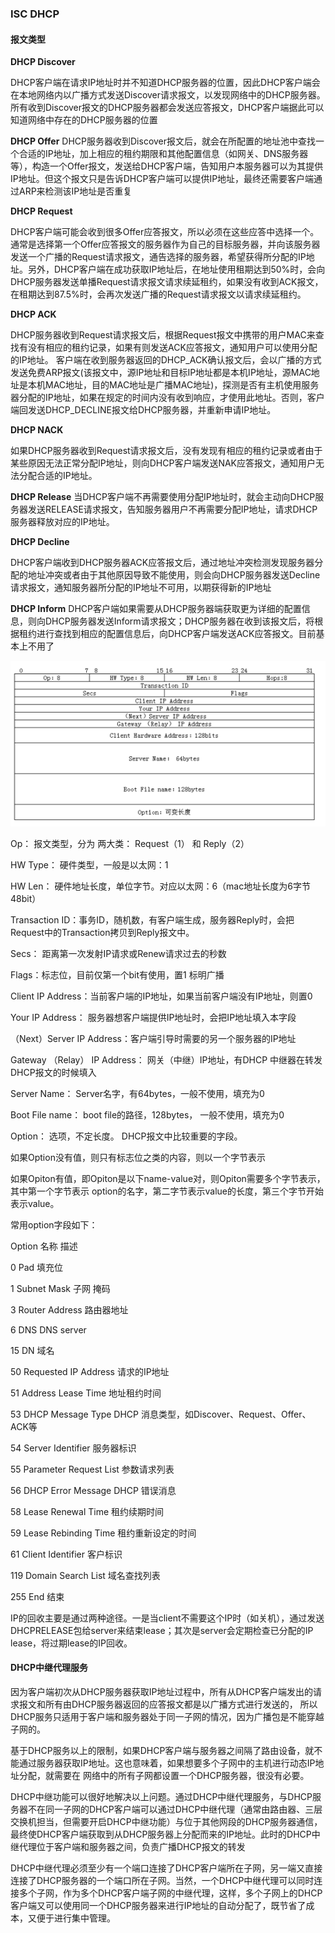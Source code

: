 ### ISC DHCP

#### 报文类型
__DHCP Discover__

DHCP客户端在请求IP地址时并不知道DHCP服务器的位置，因此DHCP客户端会在本地网络内以广播方式发送Discover请求报文，以发现网络中的DHCP服务器。所有收到Discover报文的DHCP服务器都会发送应答报文，DHCP客户端据此可以知道网络中存在的DHCP服务器的位置

__DHCP Offer__
DHCP服务器收到Discover报文后，就会在所配置的地址池中查找一个合适的IP地址，加上相应的租约期限和其他配置信息（如网关、DNS服务器等），构造一个Offer报文，发送给DHCP客户端，告知用户本服务器可以为其提供IP地址。但这个报文只是告诉DHCP客户端可以提供IP地址，最终还需要客户端通过ARP来检测该IP地址是否重复

__DHCP Request__

DHCP客户端可能会收到很多Offer应答报文，所以必须在这些应答中选择一个。通常是选择第一个Offer应答报文的服务器作为自己的目标服务器，并向该服务器发送一个广播的Request请求报文，通告选择的服务器，希望获得所分配的IP地址。另外，DHCP客户端在成功获取IP地址后，在地址使用租期达到50%时，会向DHCP服务器发送单播Request请求报文请求续延租约，如果没有收到ACK报文，在租期达到87.5%时，会再次发送广播的Request请求报文以请求续延租约。

__DHCP ACK__

DHCP服务器收到Request请求报文后，根据Request报文中携带的用户MAC来查找有没有相应的租约记录，如果有则发送ACK应答报文，通知用户可以使用分配的IP地址。
客户端在收到服务器返回的DHCP_ACK确认报文后，会以广播的方式发送免费ARP报文(该报文中，源IP地址和目标IP地址都是本机IP地址，源MAC地址是本机MAC地址，目的MAC地址是广播MAC地址)，探测是否有主机使用服务器分配的IP地址，如果在规定的时间内没有收到响应，才使用此地址。否则，客户端回发送DHCP_DECLINE报文给DHCP服务器，并重新申请IP地址。

__DHCP NACK__

如果DHCP服务器收到Request请求报文后，没有发现有相应的租约记录或者由于某些原因无法正常分配IP地址，则向DHCP客户端发送NAK应答报文，通知用户无法分配合适的IP地址。

__DHCP Release__
当DHCP客户端不再需要使用分配IP地址时，就会主动向DHCP服务器发送RELEASE请求报文，告知服务器用户不再需要分配IP地址，请求DHCP服务器释放对应的IP地址。

__DHCP Decline__

DHCP客户端收到DHCP服务器ACK应答报文后，通过地址冲突检测发现服务器分配的地址冲突或者由于其他原因导致不能使用，则会向DHCP服务器发送Decline请求报文，通知服务器所分配的IP地址不可用，以期获得新的IP地址


__DHCP Inform__
DHCP客户端如果需要从DHCP服务器端获取更为详细的配置信息，则向DHCP服务器发送Inform请求报文；DHCP服务器在收到该报文后，将根据租约进行查找到相应的配置信息后，向DHCP客户端发送ACK应答报文。目前基本上不用了

![dhcp报文格式](dhcpd%E5%8D%8F%E8%AE%AE%E6%8A%A5%E6%96%87.png)

Op： 报文类型，分为 两大类： Request（1） 和 Reply（2）

HW Type： 硬件类型，一般是以太网：1

HW Len： 硬件地址长度，单位字节。对应以太网：6（mac地址长度为6字节48bit）

Transaction ID：事务ID，随机数，有客户端生成，服务器Reply时，会把Request中的Transaction拷贝到Reply报文中。

Secs： 距离第一次发射IP请求或Renew请求过去的秒数

Flags：标志位，目前仅第一个bit有使用，置1 标明广播

Client IP Address：当前客户端的IP地址，如果当前客户端没有IP地址，则置0

Your IP Address： 服务器想客户端提供IP地址时，会把IP地址填入本字段

（Next）Server IP Address：客户端引导时需要的另一个服务器的IP地址

Gateway （Relay） IP Address： 网关（中继）IP地址，有DHCP 中继器在转发DHCP报文的时候填入

Server Name： Server名字，有64bytes，一般不使用，填充为0

Boot File name： boot file的路径，128bytes， 一般不使用，填充为0

Option： 选项，不定长度。 DHCP报文中比较重要的字段。

如果Option没有值，则只有标志位之类的内容，则以一个字节表示

如果Opiton有值，即Opiton是以下name-value对，则Opiton需要多个字节表示，其中第一个字节表示 option的名字，第二字节表示value的长度，第三个字节开始表示value。

常用option字段如下：


Option      名称         描述

0       Pad  填充位

1       Subnet Mask    子网 掩码

3       Router Address        路由器地址

6       DNS DNS server

15     DN   域名

50     Requested IP Address     请求的IP地址

51     Address Lease Time         地址租约时间

53     DHCP Message Type        DHCP 消息类型，如Discover、Request、Offer、ACK等

54     Server Identifier       服务器标识

55     Parameter Request List  参数请求列表

56     DHCP Error Message       DHCP 错误消息

58     Lease Renewal Time        租约续期时间

59     Lease Rebinding Time      租约重新设定的时间

61     Client Identifier        客户标识

119  Domain Search List 域名查找列表

255  End  结束



IP的回收主要是通过两种途径。一是当client不需要这个IP时（如关机），通过发送DHCPRELEASE包给server来结束lease；其次是server会定期检查已分配的IP lease，将过期lease的IP回收。



#### DHCP中继代理服务
因为客户端初次从DHCP服务器获取IP地址过程中，所有从DHCP客户端发出的请求报文和所有由DHCP服务器返回的应答报文都是以广播方式进行发送的，
所以DHCP服务只适用于客户端和服务器处于同一子网的情况，因为广播包是不能穿越子网的。

基于DHCP服务以上的限制，如果DHCP客户端与服务器之间隔了路由设备，就不能通过服务器获取IP地址。这也意味着，如果想要多个子网中的主机进行动态IP地址分配，就需要在
网络中的所有子网都设置一个DHCP服务器，很没有必要。

DHCP中继功能可以很好地解决以上问题。通过DHCP中继代理服务，与DHCP服务器不在同一子网的DHCP客户端可以通过DHCP中继代理（通常由路由器、三层交换机担当，但需要开启DHCP中继功能）与位于其他网段的DHCP服务器通信，最终使DHCP客户端获取到从DHCP服务器上分配而来的IP地址。此时的DHCP中继代理位于客户端和服务器之间，负责广播DHCP报文的转发

DHCP中继代理必须至少有一个端口连接了DHCP客户端所在子网，另一端又直接连接了DHCP服务器的一个端口所在子网。当然，一个DHCP中继代理可以同时连接多个子网，作为多个DHCP客户端子网的中继代理，这样，多个子网上的DHCP客户端又可以使用同一个DHCP服务器来进行IP地址的自动分配了，既节省了成本，又便于进行集中管理。

